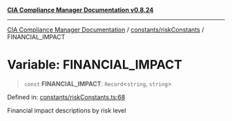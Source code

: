 [**CIA Compliance Manager Documentation v0.8.24**](../../../README.md)

***

[CIA Compliance Manager Documentation](../../../modules.md) / [constants/riskConstants](../README.md) / FINANCIAL\_IMPACT

# Variable: FINANCIAL\_IMPACT

> `const` **FINANCIAL\_IMPACT**: `Record`\<`string`, `string`\>

Defined in: [constants/riskConstants.ts:68](https://github.com/Hack23/cia-compliance-manager/blob/8f5d084752ccee354557e96bf8b49239fb671c91/src/constants/riskConstants.ts#L68)

Financial impact descriptions by risk level
